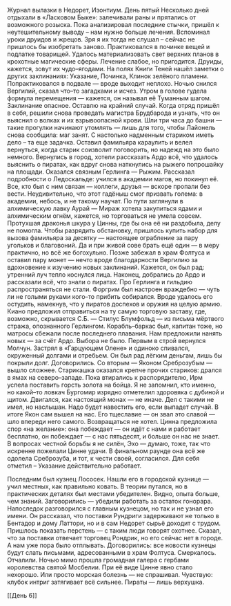 
Журнал вылазки в Недорет, Изонтиум. День пятый
Несколько дней отдыхали в «Ласковом Быке»: залечивали раны и прятались от возможного розыска. Пока анализировал последние стычки, пришёл к неутешительному выводу – нам нужно больше лечения. Вспоминал уроки друидов и жрецов. Зря я их тогда не слушал – сейчас не пришлось бы изобретать заново. Практиковался в починке вещей и подлатке товарищей. Удалось материализовать свет верхних планов в крохотные магические сферы. Лечение слабое, но пригодится. Друиды, кажется, зовут их чудо–ягодами. На полях Книги Теней нашёл заметки о других заклинаниях: Указание, Починка, Клинок зелёного пламени. Попрактиковался в подвале — вроде выходит неплохо.
Ночью снился Вергилий, сказал что–то загадками и исчез. Утром в голове гудела формула перемещения — кажется, он называл её Туманным шагом. Заклинание опасное. Оставлю на крайний случай.
Когда отряд пришёл в себя, решили снова проведать магистра Брудбарода и узнать, что он выяснил о волках и их взрывоопасной крови. Шли три часа до башни — такие прогулки начинают утомлять — лишь для того, чтобы Лайонель снова сообщила: маг занят. С настолько надменным стариком иметь дело – та еще задачка. Оставил фамильяра караулить и велел вернуться, когда старик соизволит поговорить, но надежд на это было немного.
Вернулись в город, хотели рассказать Ардо всё, что удалось выяснить о пиратах, как вдруг снова наткнулись на рыжего попрошайку на площади. Оказался связным Герлинга — Рыжим. Рассказал подробности о Ледоскальде: учился в академии магов, но покинул её. Все, кто был с ним связан — коллеги, друзья — вскоре пропали без вести. Неудивительно, что этот гадёныш смог призвать голема: в академии, небось, и не такому научат.
По пути заглянули в алхимическую лавку Аурай — Мираж хотела закупиться ядами и алхимическим огнём, кажется, но торговаться не умела совсем. Протухшая драконья шкура у Цинны, где бы она её ни раздобыла, делу не помогла. Чтобы разрядить обстановку, пришлось купить набор для вызова фамильяра за десятку — настоящее ограбление за пару угольков и благовоний. Да и при живой сове брать ещё один — в меру практично, но всё же богохульно.
Позже забежал в храм Фолтуса и оставил пару монет — нечто вроде благодарности Вергилию за вдохновение к изучению новых заклинаний. Кажется, он был рад: утренний луч тепло коснулся лица.
Наконец, добрались до Ардо и рассказали всё, что знали о пиратах. Про Герлинга и гильдию распространяться не стали. Форгрим был настроен враждебно — чуть ли не голыми руками кого–то прибить собирался. Вроде удалось его остудить, намекнув, что у пиратов доспехов и оружия на целую армию. Киано предложил отправиться на ту самую торговую заставу, где, возможно, скрывается С.Б. — Стилус Блумфольд — из письма мёртвого стража, опознанного Герлингом.
Корабль–баркас был, капитан тоже, но матросы сбежали после последнего плавания. Нам предложили нанять новых — за счёт Ардо. Выбора не было.
Первым в строй вернулся Молчун. Застрял в «Гарцующем Олене» и одиноко спивался, окруженный долгами и отребьем. Он был рад лёгким деньгам, лишь бы покрыли долг. Договорились.
Со вторым — Яконом Среброзубым — вышло сложнее. Старикашка оказался крепче прочих стариков: дрался в ямах на северо–западе. Пока втирались к распорядителю, Ирм успела поставить горсть золота на бойца. Я не запомнил, кто именно, но какой–то ловкач Бургомир изрядно отметелил здоровяка с дубиной и щитом. Двигался, как настоящий монах — не иначе. Дел с такими не имел, но наслышан. Надо будет навестить его, если выпадет случай. В итоге Якон сам вышел на нас. Его тщеславие — он звал это славой — шло впереди него самого. Возвращаться не хотел. Цинна предложила спор «на желание»: она побеждает — он идёт с нами и работает бесплатно, он побеждает — с нас пятьдесят, и больше он нас не знает. В вопросах честной борьбы я не силён, Эхо — думаю, тоже, так что искренне пожелали Цинне удачи. В финальном раунде она всё же одолела Среброзуба, и тот, к чести своей, согласился. Для себя отметил – Указание действительно работает.
 
Последним был кузнец Лососек. Нашли его в городской кузнице — учил местных, как правильно ковать. В теории путался, но в практических деталях был местами убедителен. Видно, опыта больше, чем знаний. Заговорились — убедили работать за остаток гонорара.
Напоследок разговорился с главным кузнецом, но так и не узнал его имени. Он рассказал, что поставки Рундриги задерживают не только в Бентадор и дому Латтори, но и в сам Недорет сырьё доходит с трудом. Пришлось показать перстень — с таким люди говорят охотнее. Сказал, что за поставки отвечает торговец Рондрик, но его сейчас нет в городе. А нам уже пора было отплывать. Договорились: все новости кузнецы будут слать письмами, адресованными в храм Фолтуса.
Смеркалось. Отчалили. Ночью мимо прошла громадная галера с гербами королевства святой Мосбелии. При её виде Цинне явно стало нехорошо. Или просто морская болезнь — не спрашивал.
Чувствую: клубок интриг затягивает всё сильнее. Пираты — лишь верхушка.

[[День 6]]